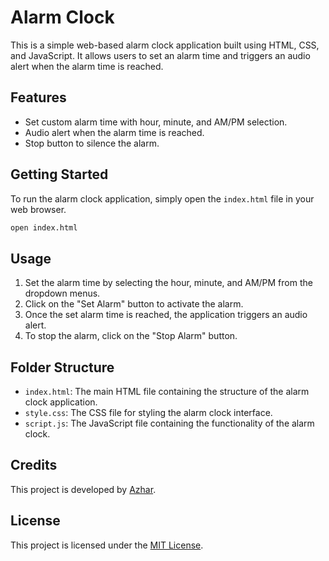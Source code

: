 # Alarm Clock

This is a simple web-based alarm clock application built using HTML, CSS, and JavaScript. It allows users to set an alarm time and triggers an audio alert when the alarm time is reached.

## Features

- Set custom alarm time with hour, minute, and AM/PM selection.
- Audio alert when the alarm time is reached.
- Stop button to silence the alarm.

## Getting Started

To run the alarm clock application, simply open the `index.html` file in your web browser.

```bash
open index.html
```

## Usage

1. Set the alarm time by selecting the hour, minute, and AM/PM from the dropdown menus.
2. Click on the "Set Alarm" button to activate the alarm.
3. Once the set alarm time is reached, the application triggers an audio alert.
4. To stop the alarm, click on the "Stop Alarm" button.

## Folder Structure

- `index.html`: The main HTML file containing the structure of the alarm clock application.
- `style.css`: The CSS file for styling the alarm clock interface.
- `script.js`: The JavaScript file containing the functionality of the alarm clock.

## Credits

This project is developed by <a href="https://github.com/azhardotcoder/">Azhar</a>.

## License

This project is licensed under the [MIT License](LICENSE).
